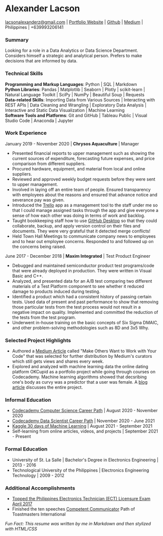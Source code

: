 # Alexander Lacson
lacsonalexanderz@gmail.com | [Portfolio Website](https://max-torch.github.io/) | 
[Github](https://github.com/max-torch) | [Medium](https://lacsonalexanderz.medium.com/) | Philippines | +639993206141

### Summary
Looking for a role in a Data Analytics or Data Science Department. Considers himself a strategic and analytical person. Prefers to make decisions that are informed by data.
### Technical Skills
**Programming and Markup Languages**: Python | SQL | Markdown<br>
**Python Libraries**:  Pandas | Matplotlib | Seaborn | Plotly | scikit-learn | Natural Language Toolkit | SciPy | NumPy | Beautiful Soup | Requests
<br>
**Data-related Skills**: Importing Data from Various Sources | Interacting with REST APIs | Data Cleaning and Wrangling | Exploratory Data Analysis | Interactive and Static Data Visualization | Machine Learning<br>
**Software Tools and Platforms**: Git and GitHub | Tableau Public | Visual Studio Code | Anaconda | Jupyter<br>
### Work Experience
January 2019 - November 2020 | **Chrysos Aquaculture** | Manager
* Presented financial reports to upper management such as showing the current sources of expenditure, forecasting future expenses, and price comparison from different suppliers.
* Procured hardware, equipment, and material from local and online suppliers.
* Reviewed and approved weekly budget requests before they were sent to upper management.
* Involved in laying off an entire team of people. Ensured transparency with employees about the reasons and ensured that advance notice and severance pay was given.
* Introduced the [Trello](https://trello.com/about) app as a management tool to the staff under me so that I could manage assigned tasks through the app and give everyone a sense of how each other was doing in terms of work and backlog.
* Taught bookkeeping staff how to use [GitHub Desktop](https://desktop.github.com/) so that they could collaborate, backup, and apply version control on their files and documents. They were very grateful that it detected merge conflicts!
* Held Town Hall Meetings to communicate company news to employees and to hear out employee concerns. Responded to and followed up on the concerns being raised.

June 2017 - December 2018 | **Maxim Integrated** | Test Product Engineer
* Debugged and maintained semiconductor product test programs/code that were already deployed in production. They were written in Visual Basic and C++.
* Analyzed, and presented data for an A/B test comparing two different materials of a Test Platform component to see whether it reduced damage to products induced during testing.
* Identified a product which had a consistent history of passing certain tests. Used data of present and past performance to show that removing those particular tests from the test process would not result in a negative impact on quality. Implemented and committed the reduction of the tests from the test program.
* Underwent in-house training on the basic concepts of Six Sigma DMAIC, and other problem-solving methodologies such as 8D and 3x5 Why.
### Selected Project Highlights
* Authored a [Medium Article](https://medium.com/codex/make-others-want-to-work-with-your-code-93bf745bd35b) called "Make Others Want to Work with Your Code" that was selected for further distribution by Medium's curators which still gets views and shares every week.
* Explored and analyzed with machine learning data the online dating platform OKCupid as a portfolio project while going through courses on Codecademy. Machine learning algorithms showed that decsribing one's body as curvy was a predictor that a user was female. A [blog article](https://max-torch.github.io/2021/05/15/OKCupid.html) discusses the entire project.
### Informal Education
* [Codecademy Computer Science Career Path](https://www.codecademy.com/learn/paths/computer-science) | August 2020 - November 2020
* [Codecademy Data Scientist Career Path](https://www.codecademy.com/learn/paths/data-science) | November 2020 - June 2021
* [Kaggle 30 days of Machine Learning](https://www.kaggle.com/thirty-days-of-ml) | August 2021 - September 2021
* Self-learning  from online articles, videos, and projects | September 2021 - Present
### Formal Education
* University of St. La Salle | Bachelor's Degree in Electronics Engineering | 2013 - 2016
* Technological University of the Philippines | Electronics Engineering Technology | 2009 - 2012
### Additional Accomplishments
* [Topped the Philippines Electronics Technician (ECT) Licensure Exam April 2017](https://www.prcboardnews.com/2017/04/top-10-passers-april-2017-ece-ect-board-exam-results.html)
* Finished the ten speeches [Competent Communicator](https://www.nytoastmasters.org/competent-communicator) Path of Toastmasters International

*Fun Fact: This resume was written by me in Markdown and then stylized with HTML/CSS*






